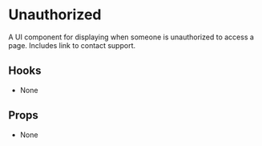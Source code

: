 # Unauthorized

A UI component for displaying when someone is unauthorized to access a page. Includes link to contact support.

## Hooks

-   None

## Props

-   None
